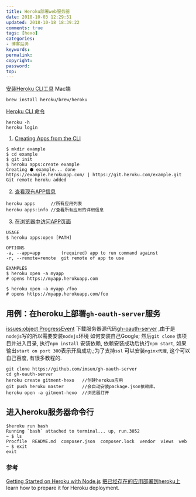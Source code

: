 ```yaml
---
title: Heroku部署web服务器
date: 2018-10-03 12:29:51
updated: 2018-10-18 18:39:22
comments: true
tags: [hexo]
categories:
- 博客站务
keywords: 
permalink: 
copyright: 
password: 
top:   
---
```

[安装Heroku CLI工具](https://devcenter.heroku.com/articles/heroku-cli#download-and-install)
Mac端
```
brew install heroku/brew/heroku
```
[Heroku CLI 命令](https://devcenter.heroku.com/articles/heroku-cli-commands)
```
heroku -h
heroku login
```
1. [Creating Apps from the CLI](https://devcenter.heroku.com/articles/creating-apps)
```
$ mkdir example
$ cd example
$ git init
$ heroku apps:create example
Creating ⬢ example... done
https://example.herokuapp.com/ | https://git.heroku.com/example.git
Git remote heroku added
```
2. [查看现有APP信息](https://devcenter.heroku.com/articles/heroku-cli-commands#heroku-apps-info)
```
heroku apps      //所有应用列表
heroku apps:info //查看所有应用的详细信息
```
3. [在浏览器中访问APP页面](https://devcenter.heroku.com/articles/heroku-cli-commands#heroku-apps-open-path)
```
USAGE
$ heroku apps:open [PATH]

OPTIONS
-a, --app=app        (required) app to run command against
-r, --remote=remote  git remote of app to use

EXAMPLES
$ heroku open -a myapp
# opens https://myapp.herokuapp.com

$ heroku open -a myapp /foo
# opens https://myapp.herokuapp.com/foo
```
## 用例：在heroku上部署`gh-oauth-server`服务
[issues:object ProgressEvent](https://github.com/imsun/gitment/issues/170)
下载服务器源代码[gh-oauth-server](https://github.com/imsun/gh-oauth-server) ,由于是`nodejs`写的所以需要安装`nodejs`环境 如何安装自己Google; 然后`git clone` 该项目并进入目录, 执行`npm install` 安装依赖, 依赖安装成功后执行`npm start`, 如果输出`start on port 300`表示开启成功,;为了支持`ssl` 可以安装`nginx代理`, 这个可以自己百度, 有很多教程的.
```
git clone https://github.com/imsun/gh-oauth-server
cd gh-oauth-server
heroku create gitment-hexo   //创建herokua应用
git push heroku master       //会自动安装package.json依赖库。
heroku open -a gitment-hexo  //浏览器打开
```
## 进入heroku服务器命令行
```
$heroku run bash
Running `bash` attached to terminal... up, run.3052
~ $ ls
Procfile  README.md  composer.json  composer.lock  vendor  views  web
~ $ exit
exit
```
### 参考
[Getting Started on Heroku with Node.js](https://devcenter.heroku.com/articles/getting-started-with-nodejs#prepare-the-app)
[把已经存在的应用部署到heroku上](https://devcenter.heroku.com/articles/preparing-a-codebase-for-heroku-deployment)learn how to prepare it for Heroku deployment.

